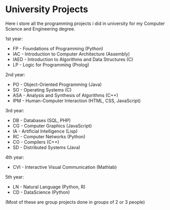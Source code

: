 # University Projects

Here i store all the programming projects i did in university for my Computer Science and Engineering degree.

1st year:
- FP - Foundations of Programming (Python)
- IAC - Introduction to Computer Architecture (Assembly)
- IAED - Introduction to Algorithms and Data Structures (C)
- LP - Logic for Programming (Prolog)

2nd year:
- PO - Object-Oriented Programming (Java)
- SO - Operating Systems (C)
- ASA - Analysis and Synthesis of Algorithms (C++)
- IPM - Human-Computer Interaction (HTML, CSS, JavaScript)

3rd year:
- DB - Databases (SQL, PHP)
- CG - Computer Graphics (JavaScript)
- IA - Artificial Intelligence (Lisp)
- RC - Computer Networks (Python)
- CO - Compilers (C++)
- SD - Distributed Systems (Java)

4th year:
- CVI -  Interactive Visual Communication (Mathlab)

5th year:
- LN - Natural Language (Python, R)
- CD - DataScience (Python)

(Most of these are group projects done in groups of 2 or 3 people)

